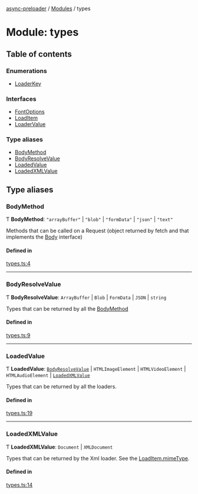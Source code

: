 [async-preloader](../README.md) / [Modules](../modules.md) / types

# Module: types

## Table of contents

### Enumerations

- [LoaderKey](../enums/types.LoaderKey.md)

### Interfaces

- [FontOptions](../interfaces/types.FontOptions.md)
- [LoadItem](../interfaces/types.LoadItem.md)
- [LoaderValue](../interfaces/types.LoaderValue.md)

### Type aliases

- [BodyMethod](types.md#bodymethod)
- [BodyResolveValue](types.md#bodyresolvevalue)
- [LoadedValue](types.md#loadedvalue)
- [LoadedXMLValue](types.md#loadedxmlvalue)

## Type aliases

### BodyMethod

Ƭ **BodyMethod**: ``"arrayBuffer"`` \| ``"blob"`` \| ``"formData"`` \| ``"json"`` \| ``"text"``

Methods that can be called on a Request (object returned by fetch and that implements the [Body](https://developer.mozilla.org/en-US/docs/Web/API/Response/body) interface)

#### Defined in

[types.ts:4](https://github.com/dmnsgn/async-preloader/blob/6703830/src/types.ts#L4)

___

### BodyResolveValue

Ƭ **BodyResolveValue**: `ArrayBuffer` \| `Blob` \| `FormData` \| `JSON` \| `string`

Types that can be returned by all the [BodyMethod](types.md#bodymethod)

#### Defined in

[types.ts:9](https://github.com/dmnsgn/async-preloader/blob/6703830/src/types.ts#L9)

___

### LoadedValue

Ƭ **LoadedValue**: [`BodyResolveValue`](types.md#bodyresolvevalue) \| `HTMLImageElement` \| `HTMLVideoElement` \| `HTMLAudioElement` \| [`LoadedXMLValue`](types.md#loadedxmlvalue)

Types that can be returned by all the loaders.

#### Defined in

[types.ts:19](https://github.com/dmnsgn/async-preloader/blob/6703830/src/types.ts#L19)

___

### LoadedXMLValue

Ƭ **LoadedXMLValue**: `Document` \| `XMLDocument`

Types that can be returned by the Xml loader. See the [LoadItem.mimeType](../interfaces/types.LoadItem.md#mimetype).

#### Defined in

[types.ts:14](https://github.com/dmnsgn/async-preloader/blob/6703830/src/types.ts#L14)

